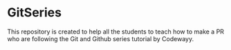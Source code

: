 # GitSeries

This repository is created to help all the students to teach how to make a PR who are following the Git and Github series tutorial by Codewayy.
